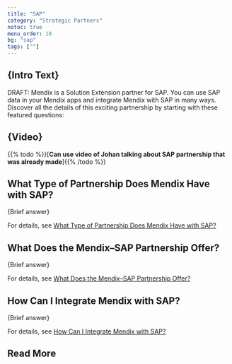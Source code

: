 ```yaml
---
title: "SAP"
category: "Strategic Partners"
notoc: true
menu_order: 10
bg: "sap"
tags: [""]
---
```


## {Intro Text}

DRAFT: Mendix is a Solution Extension partner for SAP. You can use SAP data in your Mendix apps and integrate Mendix with SAP in many ways. Discover all the details of this exciting partnership by starting with these featured questions:

## {Video}

{{% todo %}}[**Can use video of Johan talking about SAP partnership that was already made**]{{% /todo %}}

## What Type of Partnership Does Mendix Have with SAP?

{Brief answer}

For details, see [What Type of Partnership Does Mendix Have with SAP?](sap-overview#sap-partnership-type)

## What Does the Mendix–SAP Partnership Offer?

{Brief answer}

For details, see [What Does the Mendix–SAP Partnership Offer?](sap-overview#sap-partnership-offer)

## How Can I Integrate Mendix with SAP?

{Brief answer}

For details, see [How Can I Integrate Mendix with SAP?](sap-integration#integrate-with-sap)

## Read More
